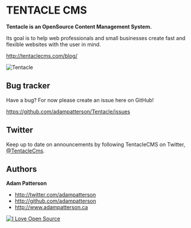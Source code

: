 TENTACLE CMS
=================

**Tentacle is an OpenSource Content Management System.**

Its goal is to help web professionals and small businesses create fast and flexible websites with the user in mind.

http://tentaclecms.com/blog/ 

![Tentacle](http://tentaclecms.com/themes/marketing/assets/img/tentacle-cms.png)

Bug tracker
-----------

Have a bug? For now please create an issue here on GitHub!

https://github.com/adampatterson/Tentacle/issues

Twitter
---------------

Keep up to date on announcements by following TentacleCMS on Twitter, <a href="http://twitter.com/TentacleCms">@TentacleCms</a>.

Authors
-------

**Adam Patterson**

+ http://twitter.com/adampatterson
+ http://github.com/adampatterson
+ http://www.adampatterson.ca


[![I Love Open Source](http://www.iloveopensource.io/images/logo-lightbg.png)](http://www.iloveopensource.io/projects/53573a4587659fce66002056)
